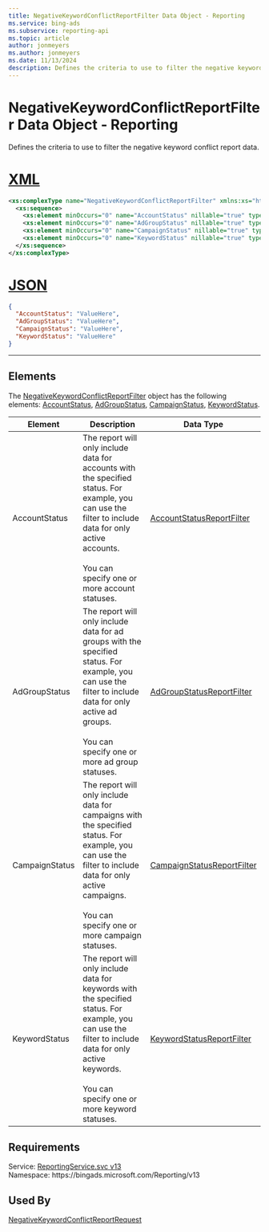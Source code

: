 ```yaml
---
title: NegativeKeywordConflictReportFilter Data Object - Reporting
ms.service: bing-ads
ms.subservice: reporting-api
ms.topic: article
author: jonmeyers
ms.author: jonmeyers
ms.date: 11/13/2024
description: Defines the criteria to use to filter the negative keyword conflict report data.
---
```

# NegativeKeywordConflictReportFilter Data Object - Reporting
Defines the criteria to use to filter the negative keyword conflict report data.

# [XML](#tab/xml)

```xml
<xs:complexType name="NegativeKeywordConflictReportFilter" xmlns:xs="http://www.w3.org/2001/XMLSchema">
  <xs:sequence>
    <xs:element minOccurs="0" name="AccountStatus" nillable="true" type="tns:AccountStatusReportFilter" />
    <xs:element minOccurs="0" name="AdGroupStatus" nillable="true" type="tns:AdGroupStatusReportFilter" />
    <xs:element minOccurs="0" name="CampaignStatus" nillable="true" type="tns:CampaignStatusReportFilter" />
    <xs:element minOccurs="0" name="KeywordStatus" nillable="true" type="tns:KeywordStatusReportFilter" />
  </xs:sequence>
</xs:complexType>
```

# [JSON](#tab/json)

```json
{
  "AccountStatus": "ValueHere",
  "AdGroupStatus": "ValueHere",
  "CampaignStatus": "ValueHere",
  "KeywordStatus": "ValueHere"
}
```

-----

## <a name="elements"></a>Elements

The [NegativeKeywordConflictReportFilter](negativekeywordconflictreportfilter.md) object has the following elements: [AccountStatus](#accountstatus), [AdGroupStatus](#adgroupstatus), [CampaignStatus](#campaignstatus), [KeywordStatus](#keywordstatus).

|Element|Description|Data Type|
|-----------|---------------|-------------|
|<a name="accountstatus"></a>AccountStatus|The report will only include data for accounts with the specified status. For example, you can use the filter to include data for only active accounts.<br/><br/>You can specify one or more account statuses.|[AccountStatusReportFilter](accountstatusreportfilter.md)|
|<a name="adgroupstatus"></a>AdGroupStatus|The report will only include data for ad groups with the specified status. For example, you can use the filter to include data for only active ad groups.<br/><br/>You can specify one or more ad group statuses.|[AdGroupStatusReportFilter](adgroupstatusreportfilter.md)|
|<a name="campaignstatus"></a>CampaignStatus|The report will only include data for campaigns with the specified status. For example, you can use the filter to include data for only active campaigns.<br/><br/>You can specify one or more campaign statuses.|[CampaignStatusReportFilter](campaignstatusreportfilter.md)|
|<a name="keywordstatus"></a>KeywordStatus|The report will only include data for keywords with the specified status. For example, you can use the filter to include data for only active keywords.<br/><br/>You can specify one or more keyword statuses.|[KeywordStatusReportFilter](keywordstatusreportfilter.md)|

## Requirements
Service: [ReportingService.svc v13](https://reporting.api.bingads.microsoft.com/Api/Advertiser/Reporting/v13/ReportingService.svc)  
Namespace: https\://bingads.microsoft.com/Reporting/v13  

## Used By
[NegativeKeywordConflictReportRequest](negativekeywordconflictreportrequest.md)  
